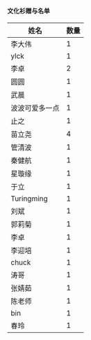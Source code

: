 #### 文化衫赠与名单

|姓名|数量|
|-----|-----|
|李大伟|1|
|ylck|1|
|李卓|2|
|圆圆|1|
|武晨|1|
|波波可爱多一点|1|
|止之|1|
|苗立尧|4|
|管清波|1|
|秦健航|1|
|星璇缘|1|
|于立|1|
|Turingming|1|
|刘斌|1|
|郭莉菊|1|
|李卓|1|
|李迎培|1|
|chuck|1|
|涛哥|1|
|张婧茹|1|
|陈老师|1|
|bin|1|
|春玲|1|